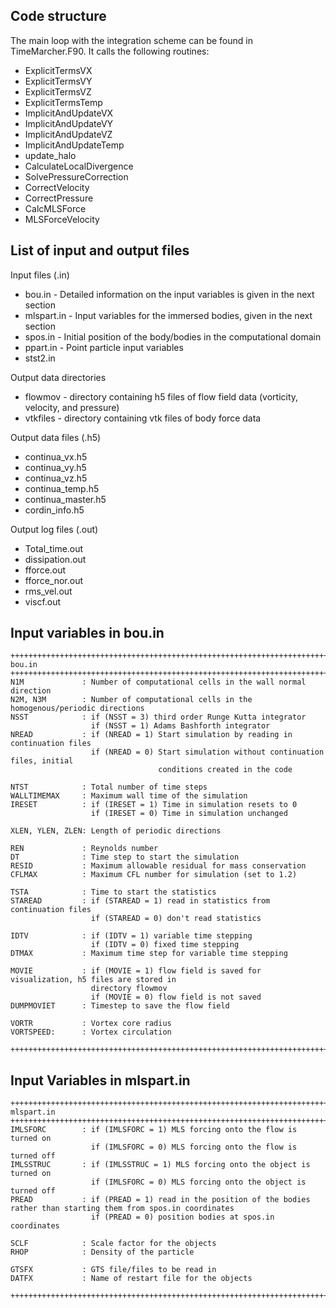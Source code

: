 Code structure
--------------

The main loop with the integration scheme can be found in TimeMarcher.F90. It calls the following routines:

 * ExplicitTermsVX
 * ExplicitTermsVY
 * ExplicitTermsVZ
 * ExplicitTermsTemp
 * ImplicitAndUpdateVX
 * ImplicitAndUpdateVY
 * ImplicitAndUpdateVZ
 * ImplicitAndUpdateTemp
 * update_halo
 * CalculateLocalDivergence
 * SolvePressureCorrection
 * CorrectVelocity
 * CorrectPressure
 * CalcMLSForce
 * MLSForceVelocity

List of input and output files
------------------------------

Input files (.in)
 *  bou.in - Detailed information on the input variables is given in the next section
 *  mlspart.in - Input variables for the immersed bodies, given in the next section
 *  spos.in - Initial position of the body/bodies in the computational domain
 *  ppart.in - Point particle input variables
 *  stst2.in 

Output data directories
* flowmov - directory containing h5 files of flow field data (vorticity, velocity, and pressure)
* vtkfiles - directory containing vtk files of body force data 
  
Output data files (.h5)
 * continua_vx.h5
 * continua_vy.h5
 * continua_vz.h5
 * continua_temp.h5
 * continua_master.h5
 * cordin_info.h5 

Output log files (.out)
 * Total_time.out
 * dissipation.out
 * fforce.out
 * fforce_nor.out
 * rms_vel.out
 * viscf.out

Input variables in bou.in
-------------------------
```
+++++++++++++++++++++++++++++++++++++++++++++++++++++++++++++++++++++++++++++++++++++++
bou.in
+++++++++++++++++++++++++++++++++++++++++++++++++++++++++++++++++++++++++++++++++++++++
N1M             : Number of computational cells in the wall normal direction
N2M, N3M        : Number of computational cells in the homogenous/periodic directions
NSST            : if (NSST = 3) third order Runge Kutta integrator
                  if (NSST = 1) Adams Bashforth integrator
NREAD           : if (NREAD = 1) Start simulation by reading in continuation files
                  if (NREAD = 0) Start simulation without continuation files, initial
                                 conditions created in the code 

NTST            : Total number of time steps
WALLTIMEMAX     : Maximum wall time of the simulation
IRESET          : if (IRESET = 1) Time in simulation resets to 0
                  if (IRESET = 0) Time in simulation unchanged

XLEN, YLEN, ZLEN: Length of periodic directions 

REN             : Reynolds number
DT              : Time step to start the simulation
RESID           : Maximum allowable residual for mass conservation
CFLMAX          : Maximum CFL number for simulation (set to 1.2)

TSTA            : Time to start the statistics
STAREAD         : if (STAREAD = 1) read in statistics from continuation files
                  if (STAREAD = 0) don't read statistics

IDTV            : if (IDTV = 1) variable time stepping
                  if (IDTV = 0) fixed time stepping
DTMAX           : Maximum time step for variable time stepping

MOVIE           : if (MOVIE = 1) flow field is saved for visualization, h5 files are stored in
                  directory flowmov
                  if (MOVIE = 0) flow field is not saved
DUMPMOVIET      : Timestep to save the flow field

VORTR           : Vortex core radius
VORTSPEED:      : Vortex circulation

++++++++++++++++++++++++++++++++++++++++++++++++++++++++++++++++++++++++++++++++++++++++
```

Input Variables in mlspart.in
-------------------------
```
+++++++++++++++++++++++++++++++++++++++++++++++++++++++++++++++++++++++++++++++++++++++
mlspart.in
+++++++++++++++++++++++++++++++++++++++++++++++++++++++++++++++++++++++++++++++++++++++
IMLSFORC        : if (IMLSFORC = 1) MLS forcing onto the flow is turned on
                  if (IMLSFORC = 0) MLS forcing onto the flow is turned off
IMLSSTRUC       : if (IMLSSTRUC = 1) MLS forcing onto the object is turned on
                  if (IMLSFORC = 0) MLS forcing onto the object is turned off
PREAD           : if (PREAD = 1) read in the position of the bodies rather than starting them from spos.in coordinates
                  if (PREAD = 0) position bodies at spos.in coordinates

SCLF            : Scale factor for the objects
RHOP            : Density of the particle

GTSFX           : GTS file/files to be read in
DATFX           : Name of restart file for the objects

++++++++++++++++++++++++++++++++++++++++++++++++++++++++++++++++++++++++++++++++++++++++
```
